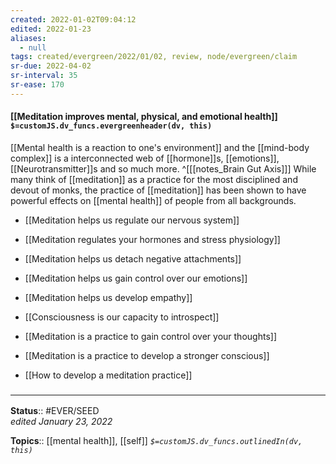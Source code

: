 ```yaml
---
created: 2022-01-02T09:04:12 
edited: 2022-01-23
aliases:
  - null
tags: created/evergreen/2022/01/02, review, node/evergreen/claim
sr-due: 2022-04-02
sr-interval: 35
sr-ease: 170
---
```


#### [[Meditation improves mental, physical, and emotional health]] `$=customJS.dv_funcs.evergreenheader(dv, this)`

[[Mental health is a reaction to one's environment]] and the [[mind-body complex]] is a interconnected web of [[hormone]]s, [[emotions]], [[Neurotransmitter]]s and so much more.
^[[[notes_Brain Gut Axis]]]
While many think of [[meditation]] as a practice for the most disciplined and devout of monks, the practice of [[meditation]] has been shown to have powerful effects on [[mental health]] of people from all backgrounds.  

- [[Meditation helps us regulate our nervous system]]
- [[Meditation regulates your hormones and stress physiology]]

- [[Meditation helps us detach negative attachments]]
- [[Meditation helps us gain control over our emotions]]
- [[Meditation helps us develop empathy]]

- [[Consciousness is our capacity to introspect]]
- [[Meditation is a practice to gain control over your thoughts]]
- [[Meditation is a practice to develop a stronger conscious]]

- [[How to develop a meditation practice]]

### <hr class="footnote"/>

**Status**:: #EVER/SEED  
*edited January 23, 2022*

**Topics**:: [[mental health]], [[self]]
*`$=customJS.dv_funcs.outlinedIn(dv, this)`*
